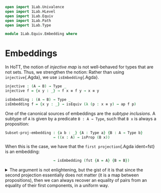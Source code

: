 ```agda
open import 1Lab.Univalence
open import 1Lab.HLevel
open import 1Lab.Equiv
open import 1Lab.Path
open import 1Lab.Type

module 1Lab.Equiv.Embedding where
```

<!--
```
private variable
  ℓ : Level
  A B : Type ℓ
```
-->

# Embeddings

In HoTT, the notion of _injective map_ is not well-behaved for types
that are not sets. Thus, we strengthen the notion: Rather than using
`injective`{.Agda}, we use `isEmbedding`{.Agda}.

```agda
injective : (A → B) → Type _
injective f = {x y : _} → f x ≡ f y → x ≡ y

isEmbedding : (A → B) → Type _
isEmbedding f = {x y : _} → isEquiv (λ (p : x ≡ y) → ap f p)
```

One of the canonical sources of embeddings are the _subtype inclusions_.
A subtype of `A` is given by a predicate `B : A → Type`, such that `B x`
is always a proposition:

```agda
Subset-proj-embedding : {a b : _} {A : Type a} {B : A → Type b}
                      → ((x : A) → isProp (B x))
```

When this is the case, we have that the `first projection`{.Agda
ident=fst} is an embedding:

```agda
                      → isEmbedding (fst {A = A} {B = B})
```

<details>
<summary>
The argument is not enlightening, but the gist of it is that since the
second projection essentially does not matter (it is a map between
propositions), then we can always recover an equality of pairs from an
equality of their first components, in a uniform way.
</summary>
```
Subset-proj-embedding {A = A} {B = B} prop .isEqv path = contr cent contract where
  centreP : _ ≡ _
  centreP = Σ-PathP path (isProp→PathP (λ _ → prop _) _ _)

  cent : fibre (λ (p : _ ≡ _) → ap fst p) path
  cent = centreP , refl

  contract : (z : _) → cent ≡ z
  contract (z , p) = Σ-PathP ctrP≡ (ap (λ x → sym (snd x)) fzsingl) where
    fzsingl : Path (Singleton path) (path , refl) (ap fst z , sym p)
    fzsingl = isContr-Singleton _

    ctrSnd : SquareP (λ i j → B (fzsingl i .fst j)) (ap snd centreP) (ap snd z) _ _
    ctrSnd = isProp→SquareP (λ _ _ → prop _) _ _ _ _

    ctrP≡ : centreP ≡ z
    ctrP≡ i = Σ-PathP (fzsingl i .fst) (ctrSnd i)
```
</details>

It can be seen that embeddings are a generalisation of injective
functions (hence, of subset inclusions) by considering how embeddings
behave when applied to sets:

```agda
injective-sets→embedding : isSet A → isSet B → (f : A → B)
                         → injective f
                         → isEmbedding f
```

In this case, we have that both `f x ≡ f y` and `x ≡ y` are mere
propositions, so biimplication becomes equivalence:

```agda
injective-sets→embedding Aset Bset f injective =
  isIso→isEquiv (iso injective (λ _ → Bset _ _ _ _) (λ _ → Aset _ _ _ _))
```
